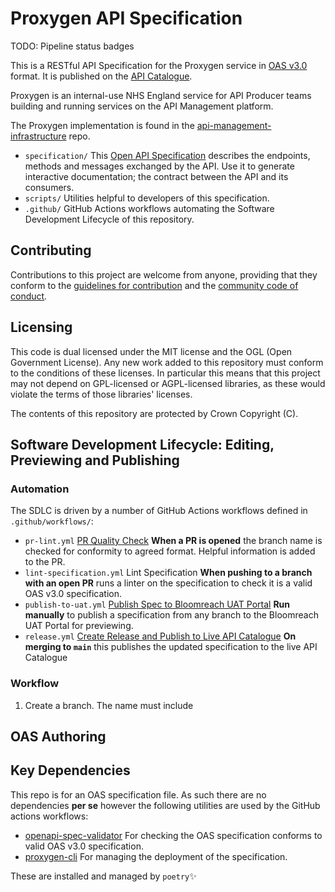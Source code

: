 # Proxygen API Specification

TODO: Pipeline status badges

This is a RESTful API Specification for the Proxygen service in [OAS v3.0](https://swagger.io/specification/v3/) format. It is published on the [API Catalogue](https://digital.nhs.uk/developer/api-catalogue).

Proxygen is an internal-use NHS England service for API Producer teams building and running services on the API Management platform.

The Proxygen implementation is found in the [api-management-infrastructure](https://github.com/NHSDigital/api-management-infrastructure) repo.

- `specification/` This [Open API Specification](https://swagger.io/docs/specification/about/) describes the endpoints, methods and messages exchanged by the API. Use it to generate interactive documentation; the contract between the API and its consumers.
- `scripts/` Utilities helpful to developers of this specification.
- `.github/` GitHub Actions workflows automating the Software Development Lifecycle of this repository.

## Contributing

Contributions to this project are welcome from anyone, providing that they conform to the [guidelines for contribution](https://github.com/NHSDigital/proxygen-api-specification/blob/main/CONTRIBUTING.md) and the [community code of conduct](https://github.com/NHSDigital/proxygen-api-specification/blob/main/CODE_OF_CONDUCT.md).

## Licensing

This code is dual licensed under the MIT license and the OGL (Open Government License). Any new work added to this repository must conform to the conditions of these licenses. In particular this means that this project may not depend on GPL-licensed or AGPL-licensed libraries, as these would violate the terms of those libraries' licenses.

The contents of this repository are protected by Crown Copyright (C).

## Software Development Lifecycle: Editing, Previewing and Publishing

### Automation

The SDLC is driven by a number of GitHub Actions workflows defined in `.github/workflows/`:

- `pr-lint.yml` [PR Quality Check](https://github.com/NHSDigital/proxygen-api-specification/actions/workflows/release.yml)
**When a PR is opened** the branch name is checked for conformity to agreed format. Helpful information is added to the PR.
- `lint-specification.yml` Lint Specification
**When pushing to a branch with an open PR** runs a linter on the specification to check it is a valid OAS v3.0 specification.
- `publish-to-uat.yml` [Publish Spec to Bloomreach UAT Portal](https://github.com/NHSDigital/proxygen-api-specification/actions/workflows/publish-uat.yml)
**Run manually** to publish a specification from any branch to the Bloomreach UAT Portal for previewing.
- `release.yml` [Create Release and Publish to Live API Catalogue](https://github.com/NHSDigital/proxygen-api-specification/actions/workflows/release.yml)
**On merging to `main`** this publishes the updated specification to the live API Catalogue

### Workflow

1. Create a branch. The name must include

## OAS Authoring

## Key Dependencies

This repo is for an OAS specification file. As such there are no dependencies ******per se****** however the following utilities are used by the GitHub actions workflows:

- [openapi-spec-validator](https://github.com/python-openapi/openapi-spec-validator)
For checking the OAS specification conforms to valid OAS v3.0 specification.
- [proxygen-cli](https://github.com/NHSDigital/proxygen-cli)
For managing the deployment of the specification.

These are installed and managed by `poetry`✨
